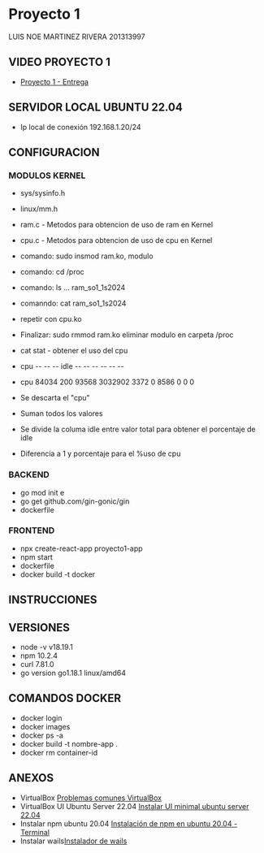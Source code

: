 # Proyecto 1

LUIS NOE MARTINEZ RIVERA 201313997

## VIDEO PROYECTO 1

+ [Proyecto 1  - Entrega](https://youtu.be/)


## SERVIDOR LOCAL UBUNTU 22.04

+ Ip local de conexión 192.168.1.20/24

## CONFIGURACION

### MODULOS KERNEL

+ sys/sysinfo.h
+ linux/mm.h
+ ram.c - Metodos para obtencion de uso de ram en Kernel
+ cpu.c - Metodos para obtencion de uso de cpu en Kernel
+ comando: sudo insmod ram.ko, modulo
+ comando: cd /proc
+ comando: ls ... ram_so1_1s2024
+ comanndo: cat ram_so1_1s2024
+ repetir con cpu.ko
+ Finalizar: sudo rmmod ram.ko eliminar modulo en carpeta /proc


+ cat stat - obtener el uso del cpu
+ cpu  --    --  --     idle   --   -- --  -- -- -- 
+ cpu  84034 200 93568 3032902 3372 0 8586 0 0 0
+ Se descarta el "cpu"
+ Suman todos los valores
+ Se divide la columa idle entre valor total para obtener el porcentaje de idle
+ Diferencia a 1 y porcentaje para el %uso de cpu


### BACKEND

+ go mod init e
+ go get github.com/gin-gonic/gin
+ dockerfile


### FRONTEND

+ npx create-react-app proyecto1-app
+ npm start
+ dockerfile
+ docker build -t docker


## INSTRUCCIONES


## VERSIONES

+ node -v v18.19.1
+ npm 10.2.4
+ curl 7.81.0
+ go version go1.18.1 linux/amd64


## COMANDOS DOCKER

+ docker login
+ docker images
+ docker ps -a 
+ docker build -t nombre-app .
+ docker rm container-id


## ANEXOS

+ VirtualBox [Problemas comunes VirtualBox](https://www.youtube.com/watch?v=N-YJN4NQMl8)
+ VirtualBox UI Ubuntu Server 22.04 [Instalar UI minimal ubuntu server 22.04](https://www.layerstack.com/resources/tutorials/How-to-install-Graphical-User-Interface-GUI-for-Ubuntu-22-Cloud-Servers)
+ Instalar npm ubuntu 20.04 [Instalación de npm en ubuntu 20.04 - Terminal](https://www.hostinger.com/tutorials/how-to-install-node-ubuntu?ppc_campaign=google_search_generic_hosting_all&bidkw=defaultkeyword&lo=9077183&gad_source=1&gclid=CjwKCAiArLyuBhA7EiwA-qo80K3AW9v4WeSNSQBE95mEfSa-6Zi6O9f3cdR7Plz3QpYjRN9G_1qQChoCYXsQAvD_BwE)
+ Instalar wails[Instalador de wails](https://dev.to/farooquememon385/install-wails-on-linux-kph)
